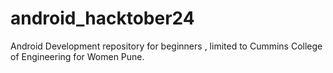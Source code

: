 # android_hacktober24
Android Development repository for beginners , limited to Cummins College of Engineering for Women Pune.
